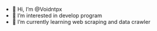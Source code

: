 - 👋 Hi, I’m @Voidntpx
- 👀 I’m interested in develop program
- 🌱 I’m currently learning web scraping and data crawler


